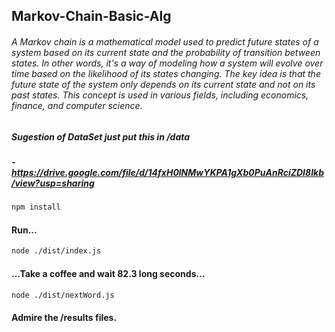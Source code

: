 ## Markov-Chain-Basic-Alg

###### A Markov chain is a mathematical model used to predict future states of a system based on its current state and the probability of transition between states. In other words, it's a way of modeling how a system will evolve over time based on the likelihood of its states changing. The key idea is that the future state of the system only depends on its current state and not on its past states. This concept is used in various fields, including economics, finance, and computer science.

##### Sugestion of DataSet just put this in /data 

##### - https://drive.google.com/file/d/14fxH0lNMwYKPA1gXb0PuAnRciZDI8Ikb/view?usp=sharing

```bash 
npm install
```
#### Run...
```bash 
node ./dist/index.js
```
#### ...Take a coffee and wait 82.3 long seconds...
```bash 
node ./dist/nextWord.js
```
#### Admire the /results files.
